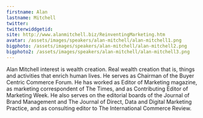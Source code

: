 ```yaml
---
firstname: Alan 
lastname: Mitchell
twitter: 
twitterwiddgetid: 
site: http://www.alanmitchell.biz/ReinventingMarketing.htm
avatar: /assets/images/speakers/alan-mitchell/alan-mitchell1.png
bigphoto: /assets/images/speakers/alan-mitchell/alan-mitchell2.png
bigphoto2: /assets/images/speakers/alan-mitchell/alan-mitchell3.png
---
```


Alan Mitchell interest is wealth creation. Real wealth creation that is, things and activities that enrich human lives. He serves as Chairman of the Buyer Centric Commerce Forum.
He has worked as Editor of Marketing magazine, as marketing correspondent of The Times, and as Contributing Editor of Marketing Week. He also serves on the editorial boards of the Journal of Brand Management and The Journal of Direct, Data and Digital Marketing Practice, and as consulting editor to The International Commerce Review.


